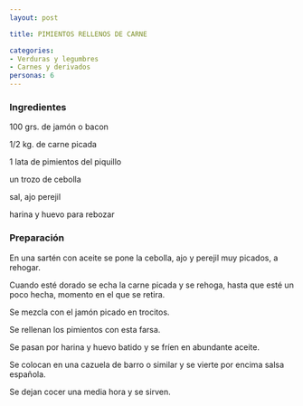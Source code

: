 ```yaml
---
layout: post

title: PIMIENTOS RELLENOS DE CARNE

categories:
- Verduras y legumbres
- Carnes y derivados
personas: 6 
---
```

<h3>Ingredientes</h3>
100 grs. de jamón o bacon

1/2 kg. de carne picada

1 lata de pimientos del piquillo

un trozo de cebolla

sal, ajo perejil

harina y huevo para rebozar

<h3>Preparación</h3>
En una sartén con aceite se pone la cebolla, ajo y perejil muy picados, a rehogar.

Cuando esté dorado se echa la carne picada y se rehoga, hasta que esté un poco hecha, momento en el que se retira.

Se mezcla con el jamón picado en trocitos.

Se rellenan los pimientos con esta farsa.

Se pasan por harina y huevo batido y se fríen en abundante aceite.

Se colocan en una cazuela de barro o similar y se vierte por encima salsa española.

Se dejan cocer una media hora y se sirven.


